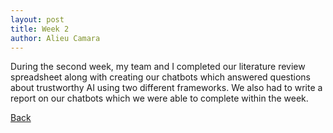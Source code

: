 ```yaml
---
layout: post
title: Week 2
author: Alieu Camara
---
```


During the second week, my team and I completed our literature review spreadsheet along with creating our chatbots which answered questions about trustworthy AI using two different frameworks. We also had to write a report on our chatbots which we were able to complete within the week.

[Back](./)
